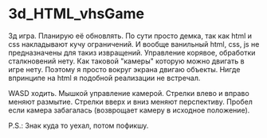 # 3d_HTML_vhsGame
3д игра. Планирую её обновлять. По сути просто демка, так как html и css накладывают кучу ограничений. И вообще ванильный html, css, js не предназначены для такиз извращений. Управление корявое, обработки сталкновений нету. Как таковой "камеры" которую можно двигать в игре нету. Поэтому я просто вокруг экрана двигаю объекты. Нигде впринципе на html я подобной реализации не встречал. 


WASD ходить. Мышкой управление камерой. Стрелки влево и вправо меняют размытие. Стрелки вверх и вниз меняют перспективу. Пробел если камера забагалась (возврощает камеру в исходное положение).

P.S.: Знак куда то уехал, потом пофикшу.
